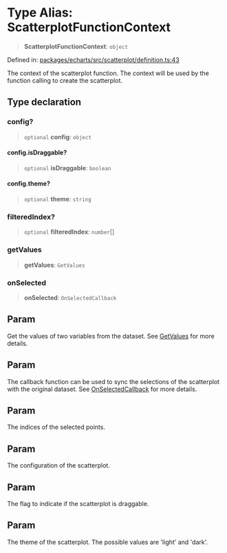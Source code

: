 # Type Alias: ScatterplotFunctionContext

> **ScatterplotFunctionContext**: `object`

Defined in: [packages/echarts/src/scatterplot/definition.ts:43](https://github.com/GeoDaCenter/openassistant/blob/95db62ddd98ea06cccc7750f9f0e37556d8bf20e/packages/echarts/src/scatterplot/definition.ts#L43)

The context of the scatterplot function. The context will be used by the function calling to create the scatterplot.

## Type declaration

### config?

> `optional` **config**: `object`

#### config.isDraggable?

> `optional` **isDraggable**: `boolean`

#### config.theme?

> `optional` **theme**: `string`

### filteredIndex?

> `optional` **filteredIndex**: `number`[]

### getValues

> **getValues**: `GetValues`

### onSelected

> **onSelected**: `OnSelectedCallback`

## Param

Get the values of two variables from the dataset. See [GetValues](GetValues.md) for more details.

## Param

The callback function can be used to sync the selections of the scatterplot with the original dataset. See [OnSelectedCallback](OnSelectedCallback.md) for more details.

## Param

The indices of the selected points.

## Param

The configuration of the scatterplot.

## Param

The flag to indicate if the scatterplot is draggable.

## Param

The theme of the scatterplot. The possible values are 'light' and 'dark'.
